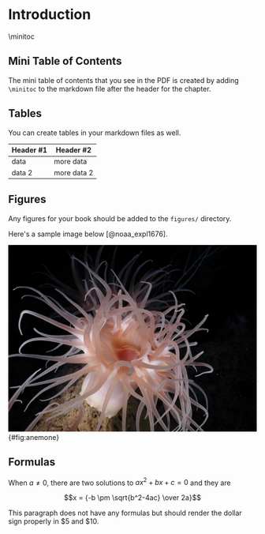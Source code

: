 # Introduction
\minitoc

## Mini Table of Contents

The mini table of contents that you see in the PDF is created by adding `\minitoc` to the markdown file after the header for the chapter.

## Tables

You can create tables in your markdown files as well.

| Header #1 | Header #2 |
|-----------|-----------|
| data | more data |
| data 2 | more data 2|

## Figures

Any figures for your book should be added to the `figures/` directory.

Here's a sample image below [@noaa_expl1676].

![Operation Deep Slope 2007. Large brownish pink stalked anemone. Image ID: expl1676, Voyage To Inner Space - Exploring the Seas With NOAA Collect Location: Gulf of Mexico Credit: Image courtesy of Expedition to the Deep Slope 2007, NOAA-OE](figures/9737464118_052e4296aa_k.jpg){#fig:anemone}

## Formulas

When $a \ne 0$, there are two solutions to $ax^2 + bx + c = 0$ and they are

$$x = {-b \pm \sqrt{b^2-4ac} \over 2a}$$

This paragraph does not have any formulas but should render the dollar sign properly in $5 and $10.
